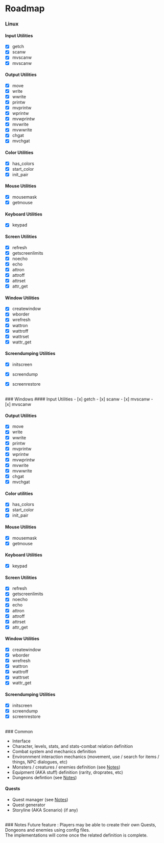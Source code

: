 # Roadmap

### Linux 
#### Input Utilities
- [x] getch
- [x] scanw
- [x] mvscanw
- [x] mvscanw
  
#### Output Utilities
- [x] move
- [x] write
- [x] wwrite
- [x] printw
- [x] mvprintw
- [x] wprintw
- [x] mvwprintw
- [x] mvwrite
- [x] mvwwrite
- [x] chgat
- [x] mvchgat

#### Color Utilities
- [x] has_colors
- [x] start_color
- [x] init_pair

#### Mouse Utilities
- [x] mousemask
- [x] getmouse

#### Keyboard Utilities
- [x] keypad

#### Screen Utilities
- [x] refresh
- [x] getscreenlimits
- [x] noecho
- [x] echo
- [x] attron
- [x] attroff
- [x] attrset
- [x] attr_get

#### Window Utilities
- [x] createwindow
- [x] wborder
- [x] wrefresh
- [x] wattron
- [x] wattroff
- [x] wattrset
- [x] wattr_get
  
#### Screendumping Utilities
- [x] initscreen
- [x] screendump
- [x] screenrestore


<br>
### Windows
#### Input Utilities
- [x] getch
- [x] scanw
- [x] mvscanw
- [x] mvscanw
  
#### Output Utilities
- [x] move
- [x] write
- [x] wwrite
- [x] printw
- [x] mvprintw
- [x] wprintw
- [x] mvwprintw
- [x] mvwrite
- [x] mvwwrite
- [x] chgat
- [x] mvchgat

#### Color utilities
- [x] has_colors
- [x] start_color
- [x] init_pair

#### Mouse Utilities
- [x] mousemask
- [x] getmouse

#### Keyboard Utilities
- [x] keypad

#### Screen Utilities
- [x] refresh
- [x] getscreenlimits
- [x] noecho
- [x] echo
- [x] attron
- [x] attroff
- [x] attrset
- [x] attr_get

#### Window Utilities
- [x] createwindow
- [x] wborder
- [x] wrefresh
- [x] wattron
- [x] wattroff
- [x] wattrset
- [x] wattr_get
  
#### Screendumping Utilities
- [x] initscreen
- [x] screendump
- [x] screenrestore

<br>
### Common

- Interface
- Character, levels, stats, and stats-combat relation definition
- Combat system and mechanics definition
- Environnment interaction mechanics (movement, use / search for items / things, NPC dialogues, etc)
- Monsters / creatures / enemies definition (see [Notes](#notes))
- Equipment (AKA stuff) definition (rarity, droprates, etc)
- Dungeons defintion (see [Notes](#notes))

#### Quests
- Quest manager (see [Notes](#notes))
- Quest generator
- Storyline (AKA Scenario) (if any)

<br>
### Notes
Future feature : Players may be able to create their own Quests, Dongeons and enemies using config files.<br>
The implementations will come once the related definition is complete.<br>